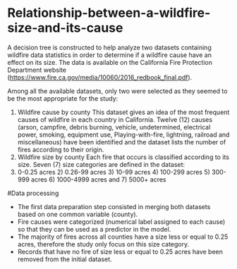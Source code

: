 # Relationship-between-a-wildfire-size-and-its-cause
A decision tree is constructed to help analyze two datasets containing wildfire data statistics in order to determine if a wildfire cause have an effect on its size. The data is available on the California Fire Protection Department website (https://www.fire.ca.gov/media/10060/2016_redbook_final.pdf).

Among all the available datasets, only two were selected as they seemed to be the most appropriate for the study:
1) Wildfire cause by county
This dataset gives an idea of the most frequent causes of wildfire in each country in California. Twelve (12) causes (arson, campfire, debris burning, vehicle, undetermined, electrical power, smoking, equipment use, Playing-with-fire, lightning, railroad and miscellaneous) have been identified and the dataset lists the number of fires according to their origin.
2) Wildfire size by county
Each fire that occurs is classified according to its size. Seven (7) size categories are defined in the dataset:
1) 0-0.25 acres 2) 0.26-99 acres 3) 10-99 acres 4) 100-299 acres 5) 300-999 acres 6) 1000-4999 acres and 7) 5000+ acres

#Data processing
- The first data preparation step consisted in merging both datasets based on one common variable (county).
- Fire causes were categorized (numerical label assigned to each cause) so that they can be used as a predictor in the model.
- The majority of fires across all counties have a size less or equal to 0.25 acres, therefore the study only focus on this size category.
- Records that have no fire of size less or equal to 0.25 acres have been removed from the initial dataset.

